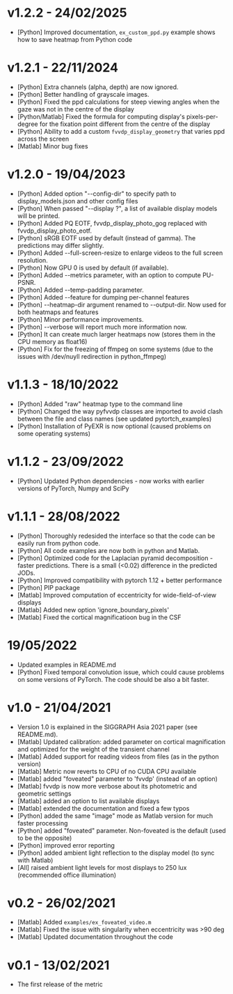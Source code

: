 # v1.2.2 - 24/02/2025
  - [Python] Improved documentation, `ex_custom_ppd.py` example shows how to save heatmap from Python code

# v1.2.1 - 22/11/2024
 - [Python] Extra channels (alpha, depth) are now ignored.
 - [Python] Better handling of grayscale images.
 - [Python] Fixed the ppd calculations for steep viewing angles when the gaze was not in the centre of the display
 - [Python/Matlab] Fixed the formula for computing display's pixels-per-degree for the fixation point different from the centre of the display
 - [Python] Ability to add a custom `fvvdp_display_geometry` that varies ppd across the screen
 - [Matlab] Minor bug fixes

# v1.2.0 - 19/04/2023
 - [Python] Added option "--config-dir" to specify path to display_models.json and other config files
 - [Python] When passed "--display ?", a list of available display models will be printed.
 - [Python] Added PQ EOTF, fvvdp_display_photo_gog replaced with fvvdp_display_photo_eotf. 
 - [Python] sRGB EOTF used by default (instead of gamma). The predictions may differ slightly. 
 - [Python] Added --full-screen-resize to enlarge videos to the full screen resolution.
 - [Python] Now GPU 0 is used by default (if available).
 - [Python] Added --metrics parameter, with an option to compute PU-PSNR.
 - [Python] Added --temp-padding parameter.
 - [Python] Added --feature for dumping per-channel features
 - [Python] --heatmap-dir argument renamed to --output-dir. Now used for both heatmaps and features
 - [Python] Minor performance improvements.
 - [Python] --verbose will report much more information now.
 - [Python] It can create much larger heatmaps now (stores them in the CPU memory as float16)
 - [Python] Fix for the freezing of ffmpeg on some systems (due to the issues with /dev/nuyll redirection in python_ffmpeg)
 
# v1.1.3 - 18/10/2022
 - [Python] Added "raw" heatmap type to the command line
 - [Python] Changed the way pyfvvdp classes are imported  to avoid clash between the file and class names (see updated pytortch_examples)
 - [Python] Installation of PyEXR is now optional (caused problems on some operating systems)

# v1.1.2 - 23/09/2022
 - [Python] Updated Python dependencies - now works with earlier versions of PyTorch, Numpy and SciPy

# v1.1.1 - 28/08/2022
- [Python] Thoroughly redesided the interface so that the code can be easily run from python code.
- [Python] All code examples are now both in python and Matlab.
- [Python] Optimized code for the Laplacian pyramid decomposition - faster predictions. There is a small (<0.02) difference in the predicted JODs.
- [Python] Improved compatibility with pytorch 1.12 + better performance
- [Python] PIP package
- [Matlab] Improved computation of eccentricity for wide-field-of-view displays
- [Matlab] Added new option 'ignore_boundary_pixels'
- [Matlab] Fixed the cortical magnificatioon bug in the CSF

# 19/05/2022

- Updated examples in README.md
- [Python] Fixed temporal convolution issue, which could cause problems on some versions of PyTorch. The code should be also a bit faster. 

# v1.0 - 21/04/2021

- Version 1.0 is explained in the SIGGRAPH Asia 2021 paper (see README.md).
- [Matlab] Updated calibration: added parameter on cortical magnification and 
  optimized for the weight of the transient channel
- [Matlab] Added support for reading videos from files (as in the python version)
- [Matlab] Metric now reverts to CPU of no CUDA CPU available
- [Matlab] added "foveated" parameter to 'fvvdp' (instead of an option)
- [Matlab] fvvdp is now more verbose about its photometric and geometric settings
- [Matlab] added an option to list available displays
- [Matlab] extended the documentation and fixed a few typos
- [Python] added the same "image" mode as Matlab version for much faster processing
- [Python] added "foveated" parameter. Non-foveated is the default (used to be the opposite)
- [Python] improved error reporting
- [Python] added ambient light reflection to the display model (to sync with Matlab)
- [All] raised ambient light levels for most displays to 250 lux (recommended office illumination)

# v0.2 - 26/02/2021

- [Matlab] Added `examples/ex_foveated_video.m`
- [Matlab] Fixed the issue with singularity when eccentricity was >90 deg
- [Matlab] Updated documentation throughout the code

# v0.1 - 13/02/2021

- The first release of the metric